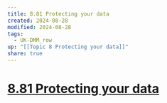 ```yaml
---
title: 8.81 Protecting your data
created: 2024-08-28
modified: 2024-08-28
tags:
  - UK-DMM_row
up: "[[Topic 8 Protecting your data]]"
share: true
---
```

# [8.81 Protecting your data](8.81%20Protecting%20your%20data.md)
